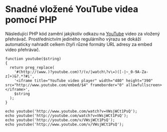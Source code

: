 <!--
title: Snadné vložené YouTube videa pomocí PHP
date: 27.3.2011 23:49:51
author: Roman Ožana <ozana@omdesign.cz>
tags: PHP, YouTube
-->


# Snadné vložené YouTube videa pomocí PHP

Následující PHP kód zamění jakýkoliv odkazu na [YouTube](http://www.youtube.com/) video za vložený přehrávač. Prostřednictvím jediného regulárního výrazu se dokáží automaticky nahradit celkem čtyři různé formáty URL adresy za embed video přehrávač.


    function youtube($string)
    {
      return preg_replace(
        '#(http://(www.)?youtube.com)?/(v/|watch\?v\=)([-|~_0-9A-Za-z]+)&?.*?#i',
        '<iframe title="YouTube video player" width="480" height="390" src="http://www.youtube.com/embed/$4" frameborder="0" allowfullscreen></iframe>',
        $string
      );
    }
    
    echo youtube('http://www.youtube.com/watch?v=VWsjWCt1PsQ');
    echo youtube('http://youtube.com/watch?v=VWsjWCt1PsQ');
    echo youtube('http://youtube.com/v/VWsjWCt1PsQ');
    echo youtube('http://www.youtube.com/v/VWsjWCt1PsQ');